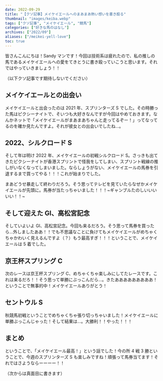 ```yaml
---
date: 2022-09-29
title: "【クソ記事】メイケイエールへのまあまあ熱い想いを書き殴る"
thumbnail: "images/keiba.webp"
tags: ["クソ記事", "メイケイエール", "競馬"]
categories: ["好きな馬のはなし"]
archives: ["2022/09"]
aliases: ["/meikei-yell-love"]
toc: true
---
```


皆さんこんにちは！Sandy マンです！今回は技術系は疲れたので、私の推しの馬であるメイケイエールへの愛をてきとうに書き殴っていこうと思います。それではやっていきましょう！！

（以下クソ記事です期待しないでください）

## メイケイエールとの出会い

メイケイエールと出会ったのは 2021 年、スプリンターズ S でした。その時勝った馬はピクシーナイトで、そいつも大好きなんですが今回はやめておきます。なんかネットで「メイケイエールがまあまあちゃんと走ってるぞー！」ってなってるのを確か見たんですよ。それが彼女との出会いでしたね...。

## 2022、シルクロード S

そして年は明け 2022 年、メイケイエールの初戦シルクロード S。さっきも出てきたピクシーナイトが香港スプリントで怪我をしてしまい、スプリント戦線の推しがいなくなってしまいました。ならしょうがない、メイケイエールの馬券を引退するまで買ってやる！！！これが始まりでした。

まあどうせ暴走して終わりだろう。そう思ってテレビを見ていたらなぜかメイケイエールが先頭に。馬券が当たっちゃいました！！！~ギャンブルたのしいいいいい！！~

## そして迎えた GI、高松宮記念

そしていよいよ GI、高松宮記念。今回も来るだろう。そう思って馬券を買ったら...外しましたああ！！でも不思議なことに負けてもメイケイエールがめちゃくちゃかわいく見えるんですよ（？）もう最高すぎ！！！ということで、メイケイエールは 5 着でした。

## 京王杯スプリング C

次のレースは京王杯スプリング C、めちゃくちゃ楽しみにしてたレースです。これは来るだろ！！そう思って単勝にぶっこんだら...。きたあああああああああ！ということで無事的中！メイケイエールありがとう！

## セントウル S

秋競馬初戦ということでめちゃくちゃ張り切っちゃいました！メイケイエールに単勝ぶっこんじゃった！そして結果は...。大勝利！！やった！！！

## まとめ

ということで、「メイケイエール最高！」という話でした！今の所 4 戦 3 勝ということで、今週のスプリンターズ S も楽しみですね！頑張って馬券当てます！それではさようならーーーー！！

（次からは真面目に書きます）
